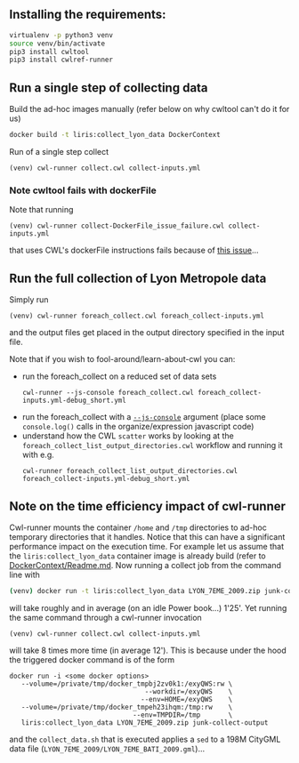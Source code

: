 ## Installing the requirements:
```bash
virtualenv -p python3 venv
source venv/bin/activate
pip3 install cwltool
pip3 install cwlref-runner
```

## Run a single step of collecting data
Build the ad-hoc images manually (refer below on why cwltool can't do it for us)
```bash
docker build -t liris:collect_lyon_data DockerContext
```
Run of a single step collect
```
(venv) cwl-runner collect.cwl collect-inputs.yml
```

### Note cwltool fails with dockerFile
Note that running
```
(venv) cwl-runner collect-DockerFile_issue_failure.cwl collect-inputs.yml
```
that uses CWL's dockerFile instructions fails because of [this issue](https://github.com/common-workflow-language/cwltool/issues/312)...

## Run the full collection of Lyon Metropole data
Simply run
```
(venv) cwl-runner foreach_collect.cwl foreach_collect-inputs.yml
```
and the output files get placed in the output directory specified in the input file.

Note that if you wish to fool-around/learn-about-cwl you can:
 - run the foreach_collect on a reduced set of data sets
   ```
   cwl-runner --js-console foreach_collect.cwl foreach_collect-inputs.yml-debug_short.yml
   ```
 - run the foreach_collect with a [`--js-console`](https://www.biostars.org/p/303401/) argument (place some `console.log()` calls in the organize/expression javascript code)
 - understand how the CWL `scatter` works by looking at the `foreach_collect_list_output_directories.cwl` workflow and running it with e.g.
   ```
   cwl-runner foreach_collect_list_output_directories.cwl foreach_collect-inputs.yml-debug_short.yml
   ```    

## Note on the time efficiency impact of cwl-runner
Cwl-runner mounts the container `/home` and `/tmp` directories to ad-hoc temporary directories that it handles. Notice that this can have a significant performance impact on the execution time.
For example let us assume that the `liris:collect_lyon_data` container image is already build (refer to [DockerContext/Readme.md](DockerContext/Readme.md). Now running a collect job from the command line with
```bash
(venv) docker run -t liris:collect_lyon_data LYON_7EME_2009.zip junk-collect-output
```
will take roughly and in average (on an idle Power book...) 1'25'.
Yet running the same command through a cwl-runner invocation
```
(venv) cwl-runner collect.cwl collect-inputs.yml
```
will take 8 times more time (in average  12').
This is because under the hood the triggered docker command is of the form
```
docker run -i <some docker options>
   --volume=/private/tmp/docker_tmpbj2zv0k1:/exyQWS:rw \
                                  --workdir=/exyQWS    \
                                 --env=HOME=/exyQWS    \
   --volume=/private/tmp/docker_tmpeh23ihqm:/tmp:rw    \
                               --env=TMPDIR=/tmp       \
   liris:collect_lyon_data LYON_7EME_2009.zip junk-collect-output
```
and the `collect_data.sh` that is executed applies a `sed` to a 198M CityGML data file (`LYON_7EME_2009/LYON_7EME_BATI_2009.gml`)...
